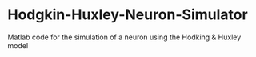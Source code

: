 # Hodgkin-Huxley-Neuron-Simulator
Matlab code for the simulation of a neuron using the Hodking &amp; Huxley model
